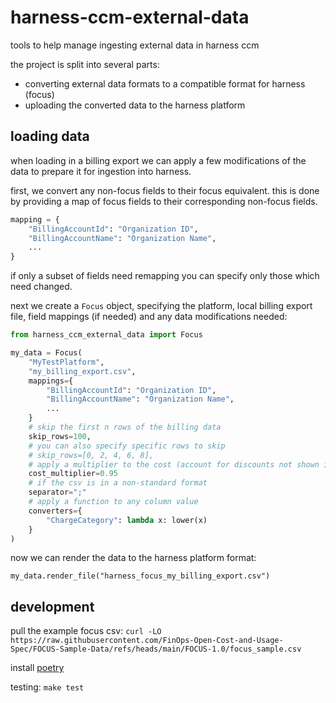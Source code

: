 # harness-ccm-external-data

tools to help manage ingesting external data in harness ccm

the project is split into several parts:
- converting external data formats to a compatible format for harness (focus)
- uploading the converted data to the harness platform

## loading data

when loading in a billing export we can apply a few modifications of the data to prepare it for ingestion into harness.

first, we convert any non-focus fields to their focus equivalent. this is done by providing a map of focus fields to their corresponding non-focus fields.

```python
mapping = {
    "BillingAccountId": "Organization ID",
    "BillingAccountName": "Organization Name",
    ...
}
```

if only a subset of fields need remapping you can specify only those which need changed.

next we create a `Focus` object, specifying the platform, local billing export file, field mappings (if needed) and any data modifications needed:

```python
from harness_ccm_external_data import Focus

my_data = Focus(
    "MyTestPlatform",
    "my_billing_export.csv",
    mappings={
        "BillingAccountId": "Organization ID",
        "BillingAccountName": "Organization Name",
        ...
    }
    # skip the first n rows of the billing data
    skip_rows=100,
    # you can also specify specific rows to skip
    # skip_rows=[0, 2, 4, 6, 8],
    # apply a multiplier to the cost (account for discounts not shown in the export?)
    cost_multiplier=0.95
    # if the csv is in a non-standard format
    separator=";"
    # apply a function to any column value
    converters={
        "ChargeCategory": lambda x: lower(x)
    }
)
```

now we can render the data to the harness platform format:

```
my_data.render_file("harness_focus_my_billing_export.csv")
```

## development

pull the example focus csv: `curl -LO https://raw.githubusercontent.com/FinOps-Open-Cost-and-Usage-Spec/FOCUS-Sample-Data/refs/heads/main/FOCUS-1.0/focus_sample.csv`

install [poetry](https://python-poetry.org/docs/#installation)

testing: `make test`
